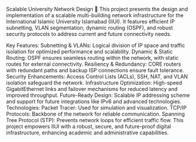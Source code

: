 Scalable University Network Design 🚀
This project presents the design and implementation of a scalable multi-building network infrastructure for the International Islamic University Islamabad (IIUI). It features efficient IP subnetting, VLAN segmentation, dynamic routing (OSPF), and robust security protocols to address current and future connectivity needs.

Key Features:
Subnetting & VLANs: Logical division of IP space and traffic isolation for optimized performance and scalability.
Dynamic & Static Routing: OSPF ensures seamless routing within the network, with static routes for external connectivity.
Resiliency & Redundancy: CORE routers with redundant paths and backup ISP connections ensure fault tolerance.
Security Enhancements: Access Control Lists (ACLs), SSH, NAT, and VLAN isolation safeguard the network.
Infrastructure Optimization: High-speed GigabitEthernet links and failover mechanisms for reduced latency and improved throughput.
Future-Ready Design: Scalable IP addressing scheme and support for future integrations like IPv6 and advanced technologies.
Technologies:
Packet Tracer: Used for simulation and visualization.
TCP/IP Protocols: Backbone of the network for reliable communication.
Spanning Tree Protocol (STP): Prevents network loops for efficient traffic flow.
This project empowers IIUI with a robust, secure, and future-proof digital infrastructure, enhancing academic and administrative capabilities.
